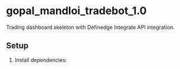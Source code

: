 # gopal_mandloi_tradebot_1.0

Trading dashboard skeleton with Definedge Integrate API integration.

## Setup
1. Install dependencies:
